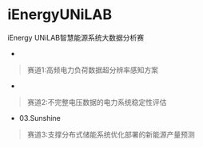 # iEnergyUNiLAB
iEnergy UNiLAB智慧能源系统大数据分析赛

* 
> 赛道1:高频电力负荷数据超分辨率感知方案

* 
> 赛道2:不完整电压数据的电力系统稳定性评估

* 03.Sunshine
> 赛道3:支撑分布式储能系统优化部署的新能源产量预测
